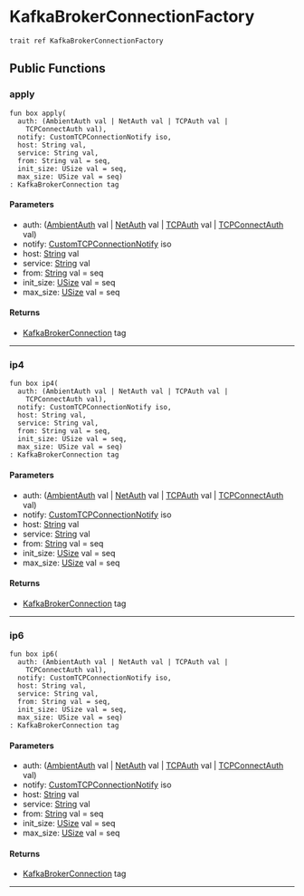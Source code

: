 # KafkaBrokerConnectionFactory

```pony
trait ref KafkaBrokerConnectionFactory
```

## Public Functions

### apply

```pony
fun box apply(
  auth: (AmbientAuth val | NetAuth val | TCPAuth val | 
    TCPConnectAuth val),
  notify: CustomTCPConnectionNotify iso,
  host: String val,
  service: String val,
  from: String val = seq,
  init_size: USize val = seq,
  max_size: USize val = seq)
: KafkaBrokerConnection tag
```
#### Parameters

*   auth: ([AmbientAuth](builtin-AmbientAuth) val | [NetAuth](net-NetAuth) val | [TCPAuth](net-TCPAuth) val | 
    [TCPConnectAuth](net-TCPConnectAuth) val)
*   notify: [CustomTCPConnectionNotify](.-customnet-CustomTCPConnectionNotify) iso
*   host: [String](builtin-String) val
*   service: [String](builtin-String) val
*   from: [String](builtin-String) val = seq
*   init_size: [USize](builtin-USize) val = seq
*   max_size: [USize](builtin-USize) val = seq

#### Returns

* [KafkaBrokerConnection](pony-kafka-KafkaBrokerConnection) tag

---

### ip4

```pony
fun box ip4(
  auth: (AmbientAuth val | NetAuth val | TCPAuth val | 
    TCPConnectAuth val),
  notify: CustomTCPConnectionNotify iso,
  host: String val,
  service: String val,
  from: String val = seq,
  init_size: USize val = seq,
  max_size: USize val = seq)
: KafkaBrokerConnection tag
```
#### Parameters

*   auth: ([AmbientAuth](builtin-AmbientAuth) val | [NetAuth](net-NetAuth) val | [TCPAuth](net-TCPAuth) val | 
    [TCPConnectAuth](net-TCPConnectAuth) val)
*   notify: [CustomTCPConnectionNotify](.-customnet-CustomTCPConnectionNotify) iso
*   host: [String](builtin-String) val
*   service: [String](builtin-String) val
*   from: [String](builtin-String) val = seq
*   init_size: [USize](builtin-USize) val = seq
*   max_size: [USize](builtin-USize) val = seq

#### Returns

* [KafkaBrokerConnection](pony-kafka-KafkaBrokerConnection) tag

---

### ip6

```pony
fun box ip6(
  auth: (AmbientAuth val | NetAuth val | TCPAuth val | 
    TCPConnectAuth val),
  notify: CustomTCPConnectionNotify iso,
  host: String val,
  service: String val,
  from: String val = seq,
  init_size: USize val = seq,
  max_size: USize val = seq)
: KafkaBrokerConnection tag
```
#### Parameters

*   auth: ([AmbientAuth](builtin-AmbientAuth) val | [NetAuth](net-NetAuth) val | [TCPAuth](net-TCPAuth) val | 
    [TCPConnectAuth](net-TCPConnectAuth) val)
*   notify: [CustomTCPConnectionNotify](.-customnet-CustomTCPConnectionNotify) iso
*   host: [String](builtin-String) val
*   service: [String](builtin-String) val
*   from: [String](builtin-String) val = seq
*   init_size: [USize](builtin-USize) val = seq
*   max_size: [USize](builtin-USize) val = seq

#### Returns

* [KafkaBrokerConnection](pony-kafka-KafkaBrokerConnection) tag

---

